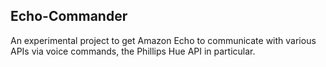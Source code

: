 ## Echo-Commander

An experimental project to get Amazon Echo to communicate with various APIs via voice commands, the Phillips Hue API in particular.
